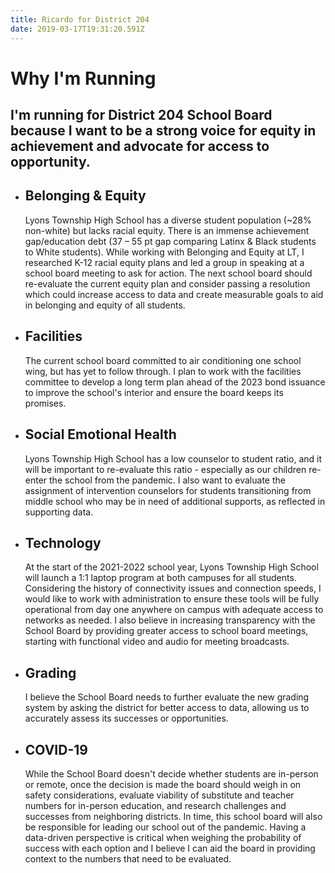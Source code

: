```yaml
---
title: Ricardo for District 204
date: 2019-03-17T19:31:20.591Z
---
```

# Why I'm Running

## I'm running for District 204 School Board because I want to be a strong voice for equity in achievement and advocate for access to opportunity.

* ## Belonging & Equity

  Lyons Township High School has a diverse student population (~28% non-white) but lacks racial equity. There is an immense achievement gap/education debt (37 – 55 pt gap comparing Latinx & Black students to White students). While working with Belonging and Equity at LT, I researched K-12 racial equity plans and led a group in speaking at a school board meeting to ask for action. The next school board should re-evaluate the current equity plan and consider passing a resolution which could increase access to data and create measurable goals to aid in belonging and equity of all students. 
* ## Facilities

  The current school board committed to air conditioning one school wing, but has yet to follow through. I plan to work with the facilities committee to develop a long term plan ahead of the 2023 bond issuance to improve the school's interior and ensure the board keeps its promises.
* ## Social Emotional Health

  Lyons Township High School has a low counselor to student ratio, and it will be important to re-evaluate this ratio - especially as our children re-enter the school from the pandemic. I also want to evaluate the assignment of intervention counselors for students transitioning from middle school who may be in need of additional supports, as reflected in supporting data. 
* ## Technology

  At the start of the 2021-2022 school year, Lyons Township High School will launch a 1:1 laptop program at both campuses for all students. Considering the history of connectivity issues and connection speeds, I would like to work with administration to ensure these tools will be fully operational from day one anywhere on campus with adequate access to networks as needed. I also believe in increasing transparency with the School Board by providing greater access to school board meetings, starting with functional video and audio for meeting broadcasts.
* ## Grading

  I believe the School Board needs to further evaluate the new grading system by asking the district for better access to data, allowing us to accurately assess its successes or opportunities.
* ## COVID-19

  While the School Board doesn't decide whether students are in-person or remote, once the decision is made the board should weigh in on safety considerations, evaluate viability of substitute and teacher numbers for in-person education, and research challenges and successes from neighboring districts. In time, this school board will also be responsible for leading our school out of the pandemic. Having a data-driven perspective is critical when weighing the probability of success with each option and I believe I can aid the board in providing context to the numbers that need to be evaluated.